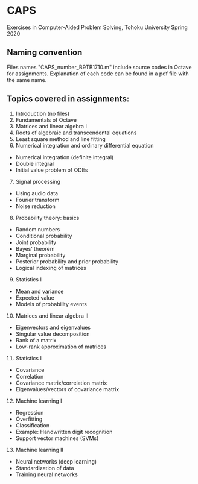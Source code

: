 # CAPS
 Exercises in Computer-Aided Problem Solving, Tohoku University Spring 2020
 
## Naming convention
Files names "CAPS_number_B9TB1710.m" include source codes in Octave for assignments. Explanation of each code can be found in a pdf file with the same name.
 
## Topics covered in assignments:
 1. Introduction (no files) 
 2. Fundamentals of Octave
 3. Matrices and linear algebra I
 4. Roots of algebraic and transcendental equations 
 5. Least square method and line fitting
 6. Numerical integration and ordinary
differential equation
  * Numerical integration (definite integral)
  * Double integral
  * Initial value problem of ODEs
 7. Signal processing
  * Using audio data
  * Fourier transform
  * Noise reduction
 8. Probability theory: basics
  * Random numbers
  * Conditional probability
  * Joint probability
  * Bayes’ theorem
  * Marginal probability
  * Posterior probability and prior probability
  * Logical indexing of matrices
9. Statistics I
* Mean and variance
* Expected value
* Models of probability events
10. Matrices and linear algebra II
* Eigenvectors and eigenvalues
* Singular value decomposition
* Rank of a matrix
* Low-rank approximation of matrices
11. Statistics I
* Covariance
* Correlation
* Covariance matrix/correlation matrix
* Eigenvalues/vectors of covariance matrix
12. Machine learning I
* Regression
* Overfitting
* Classification
* Example: Handwritten digit recognition
* Support vector machines (SVMs)
13. Machine learning II
* Neural networks (deep learning)
* Standardization of data
* Training neural networks

